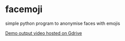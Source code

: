 # facemoji
simple python program to anonymise faces with emojis 

[Demo output video hosted on Gdrive](https://drive.google.com/open?id=1ZpZZtuUPsrvspxh-I9GvbtTPQ-m1Aplr)
